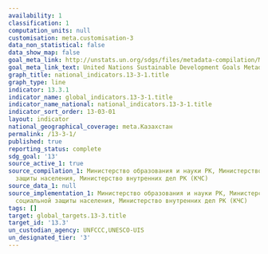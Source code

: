 ```yaml
---
availability: 1
classification: 1
computation_units: null
customisation: meta.customisation-3
data_non_statistical: false
data_show_map: false
goal_meta_link: http://unstats.un.org/sdgs/files/metadata-compilation/Metadata-Goal-13.pdf
goal_meta_link_text: United Nations Sustainable Development Goals Metadata (pdf 759kB)
graph_title: national_indicators.13-3-1.title
graph_type: line
indicator: 13.3.1
indicator_name: global_indicators.13-3-1.title
indicator_name_national: national_indicators.13-3-1.title
indicator_sort_order: 13-03-01
layout: indicator
national_geographical_coverage: meta.Казахстан
permalink: /13-3-1/
published: true
reporting_status: complete
sdg_goal: '13'
source_active_1: true
source_compilation_1: Министерство образования и науки РК, Министерство труда и социальной
  защиты населения, Министерство внутренних дел РК (КЧС)
source_data_1: null
source_implementation_1: Министерство образования и науки РК, Министерство труда и
  социальной защиты населения, Министерство внутренних дел РК (КЧС)
tags: []
target: global_targets.13-3.title
target_id: '13.3'
un_custodian_agency: UNFCCC,UNESCO-UIS
un_designated_tier: '3'
---
```

